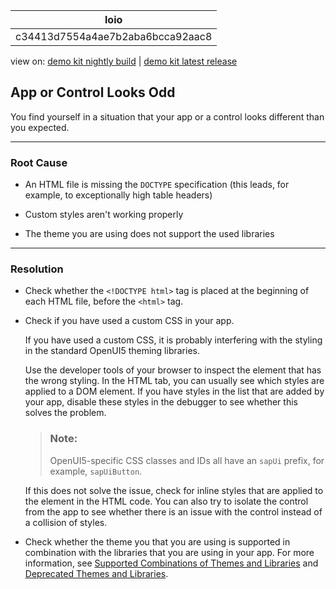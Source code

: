 <!-- loioc34413d7554a4ae7b2aba6bcca92aac8 -->

| loio |
| -----|
| c34413d7554a4ae7b2aba6bcca92aac8 |

<div id="loio">

view on: [demo kit nightly build](https://openui5nightly.hana.ondemand.com/#/topic/c34413d7554a4ae7b2aba6bcca92aac8) | [demo kit latest release](https://openui5.hana.ondemand.com/#/topic/c34413d7554a4ae7b2aba6bcca92aac8)</div>

## App or Control Looks Odd

You find yourself in a situation that your app or a control looks different than you expected.

***

<a name="loioc34413d7554a4ae7b2aba6bcca92aac8__section_ivz_vfh_r1b"/>

### Root Cause

-   An HTML file is missing the `DOCTYPE` specification \(this leads, for example, to exceptionally high table headers\)

-   Custom styles aren't working properly

-   The theme you are using does not support the used libraries


***

<a name="loioc34413d7554a4ae7b2aba6bcca92aac8__section_u1p_wfh_r1b"/>

### Resolution

-   Check whether the `<!DOCTYPE html>` tag is placed at the beginning of each HTML file, before the `<html>` tag.

-   Check if you have used a custom CSS in your app.

    If you have used a custom CSS, it is probably interfering with the styling in the standard OpenUI5 theming libraries.

    Use the developer tools of your browser to inspect the element that has the wrong styling. In the HTML tab, you can usually see which styles are applied to a DOM element. If you have styles in the list that are added by your app, disable these styles in the debugger to see whether this solves the problem.

    > ### Note:  
    > OpenUI5-specific CSS classes and IDs all have an `sapUi` prefix, for example, `sapUiButton`.

    If this does not solve the issue, check for inline styles that are applied to the element in the HTML code. You can also try to isolate the control from the app to see whether there is an issue with the control instead of a collision of styles.

-   Check whether the theme you that you are using is supported in combination with the libraries that you are using in your app. For more information, see [Supported Combinations of Themes and Libraries](Supported_Combinations_of_Themes_and_Libraries_38ff8c2.md) and [Deprecated Themes and Libraries](Deprecated_Themes_and_Libraries_a87ca84.md).


